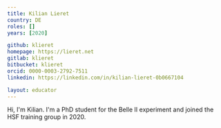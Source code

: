 ```yaml
---
title: Kilian Lieret
country: DE
roles: []
years: [2020]

github: klieret
homepage: https://lieret.net
gitlab: klieret
bitbucket: klieret
orcid: 0000-0003-2792-7511
linkedin: https://linkedin.com/in/kilian-lieret-0b0667104

layout: educator
---
```

Hi, I'm Kilian. I'm a PhD student for the Belle II experiment and joined the HSF training group in 2020. 
